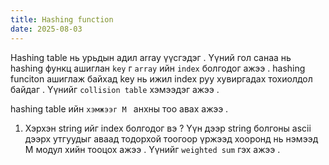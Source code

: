 ```yaml
---
title: Hashing function
date: 2025-08-03
---
```


Hashing table нь урьдын адил array үүсгэдэг . Үүний гол санаа нь hashing функц ашиглан `key` г `array` ийн `index` болгодог ажээ .
hashing funciton ашиглаж байхад key нь ижил index руу хувиргадах тохиолдол байдаг . Үүнийг `collision table` хэмээдэг ажээ .

hashing table ийн `хэмжээг M ` анхны тоо авах ажээ .

1. Хэрхэн string ийг index болгодог вэ ?
   Үүн дээр string болгоны ascii дээрх утгуудыг аваад тодорхой тоогоор үржээд хооронд нь нэмээд M модул хийн тооцох ажээ .
   Үүнийг `weighted sum` гэх ажээ .
